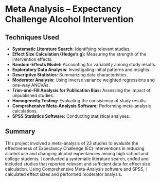 # Meta Analysis – Expectancy Challenge Alcohol Intervention


## Techniques Used

- **Systematic Literature Search:** Identifying relevant studies.
- **Effect Size Calculation (Hedge’s g):** Measuring the strength of the intervention effects.
- **Random-Effects Model:** Accounting for variability among study results.
- **Exploratory Data Analysis:** Investigating initial patterns and insights.
- **Descriptive Statistics:** Summarizing data characteristics.
- **Moderator Analysis:** Using inverse variance weighted regressions and one-way ANOVAs.
- **Trim-and-Fill Analysis for Publication Bias:** Assessing the impact of unpublished studies.
- **Homogeneity Testing:** Evaluating the consistency of study results.
- **Comprehensive Meta-Analysis Software:** Performing meta-analysis calculations.
- **SPSS Statistics Software:** Conducting statistical analyses.

## Summary
This project involved a meta-analysis of 23 studies to evaluate the effectiveness of Expectancy Challenge (EC) interventions in reducing alcohol use and changing alcohol expectancies among high school and college students. I conducted a systematic literature search, coded and included studies that reported relevant and sufficient data for effect size calculation. Using Comprehensive Meta-Analysis software and SPSS, I calculated effect sizes and performed moderator analysis. 

